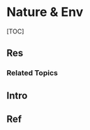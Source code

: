# Nature & Env

[TOC]



## Res
### Related Topics



## Intro



## Ref
[Rising sea levels are threatening this Pacific paradise - Tuvalu]: https://edition.cnn.com/interactive/2019/05/world/tuvalu-climate-change-cnnphotos/
